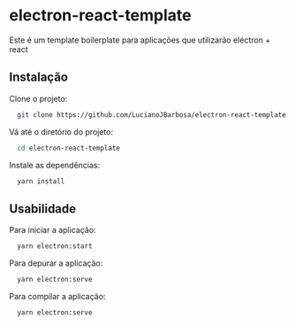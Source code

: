 # electron-react-template

Este é um template boilerplate para aplicações que utilizarão eléctron + react

## Instalação

Clone o projeto:

```bash
  git clone https://github.com/LucianoJBarbosa/electron-react-template.git
```

Vá até o diretório do projeto:

```bash
  cd electron-react-template
```

Instale as dependências:

```bash
  yarn install
```


## Usabilidade

Para iniciar a aplicação:

```bash
  yarn electron:start
```

Para depurar a aplicação:

```bash
  yarn electron:serve
```

Para compilar a aplicação:

```bash
  yarn electron:serve
```



